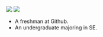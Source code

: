 <img src="https://github-readme-stats.vercel.app/api?username=C-256&show_icons=true&count_private=true" />
<img src="https://github-readme-stats.vercel.app/api/top-langs/?username=C-256&layout=compact" />

* A freshman at Github.
* An undergraduate majoring in SE.
